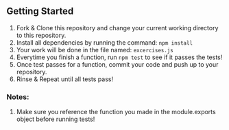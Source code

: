 ## Getting Started

1. Fork & Clone this repository and change your current working directory to this repository.
1. Install all dependencies by running the command: `npm install`
1. Your work will be done in the file named: `excercises.js`
1. Everytime you finish a function, run `npm test` to see if it passes the tests!
1. Once test passes for a function, commit your code and push up to your repository.
1. Rinse & Repeat until all tests pass!

### Notes:
1. Make sure you reference the function you made in the module.exports object before running tests!
